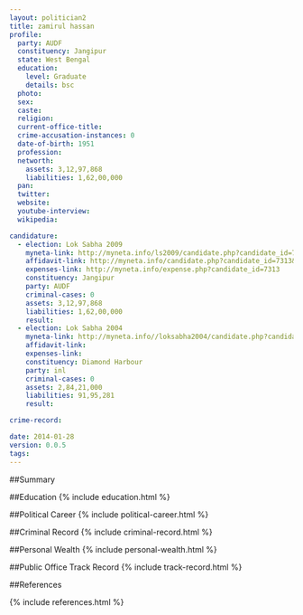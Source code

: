 ```yaml
---
layout: politician2
title: zamirul hassan
profile: 
  party: AUDF
  constituency: Jangipur
  state: West Bengal
  education: 
    level: Graduate
    details: bsc
  photo: 
  sex: 
  caste: 
  religion: 
  current-office-title: 
  crime-accusation-instances: 0
  date-of-birth: 1951
  profession: 
  networth: 
    assets: 3,12,97,868
    liabilities: 1,62,00,000
  pan: 
  twitter: 
  website: 
  youtube-interview: 
  wikipedia: 

candidature: 
  - election: Lok Sabha 2009
    myneta-link: http://myneta.info/ls2009/candidate.php?candidate_id=7313
    affidavit-link: http://myneta.info/candidate.php?candidate_id=7313&scan=original
    expenses-link: http://myneta.info/expense.php?candidate_id=7313
    constituency: Jangipur 
    party: AUDF
    criminal-cases: 0
    assets: 3,12,97,868
    liabilities: 1,62,00,000
    result:  
  - election: Lok Sabha 2004
    myneta-link: http://myneta.info//loksabha2004/candidate.php?candidate_id=5234
    affidavit-link: 
    expenses-link: 
    constituency: Diamond Harbour 
    party: inl
    criminal-cases: 0
    assets: 2,84,21,000
    liabilities: 91,95,281
    result:  

crime-record: 

date: 2014-01-28
version: 0.0.5
tags: 
---
```

##Summary


##Education
{% include education.html %}


##Political Career
{% include political-career.html %}


##Criminal Record
{% include criminal-record.html %}


##Personal Wealth
{% include personal-wealth.html %}


##Public Office Track Record
{% include track-record.html %}


##References


{% include references.html %}